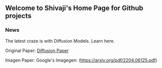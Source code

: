 ## Welcome to Shivaji's Home Page for Github projects

### News
The latest craze is with Diffusion Models. Learn here.

Original Paper:
 [Diffusion Paper](https://arxiv.org/pdf/1612.00005.pdf)

Imagen Paper:
  Google's Imagegen: (https://arxiv.org/pdf/2204.06125.pdf)


